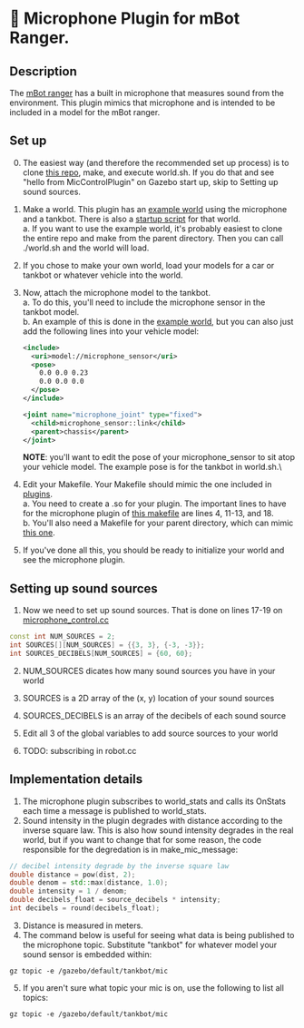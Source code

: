 # 🤖 Microphone Plugin for mBot Ranger.
## Description
The [mBot ranger](https://www.makeblock.com/steam-kits/mbot-ranger) has a built in microphone that measures sound from the environment. This plugin mimics that microphone and is intended to be included in a model for the mBot ranger.
## Set up
0. The easiest way (and therefore the recommended set up process) is to clone [this repo](https://github.com/nbock/cs5335-nm/tree/plugins), make, and execute world.sh. If you do that and see "hello from MicControlPlugin" on Gazebo start up, skip to Setting up sound sources.
1. Make a world. This plugin has an [example world](https://github.com/nbock/cs5335-nm/blob/plugins/worlds/project.world) using the microphone and a tankbot. There is also a [startup script](https://github.com/nbock/cs5335-nm/blob/plugins/worlds/world.sh) for that world.\
    a. If you want to use the example world, it's probably easiest to clone the entire repo and make from the parent directory. Then you can call ./world.sh and the world will load.

2. If you chose to make your own world, load your models for a car or tankbot or whatever vehicle into the world.

3. Now, attach the microphone model to the tankbot.\
    a. To do this, you'll need to include the microphone sensor in the tankbot model.\
    b. An example of this is done in the [example world](https://github.com/nbock/cs5335-nm/blob/plugins/worlds/project.world), but you can also just add the following lines into your vehicle model:
    ```xml
    <include>
      <uri>model://microphone_sensor</uri>
      <pose>
        0.0 0.0 0.23
        0.0 0.0 0.0
      </pose>
    </include>

    <joint name="microphone_joint" type="fixed">
      <child>microphone_sensor::link</child>
      <parent>chassis</parent>
    </joint>
    ```
    **NOTE**: you'll want to edit the pose of your microphone_sensor to sit atop your vehicle model. The example pose is for the tankbot in world.sh.\

4. Edit your Makefile. Your Makefile should mimic the one included in [plugins](../).\
    a. You need to create a .so for your plugin. The important lines to have for the microphone plugin of [this makefile](https://github.com/nbock/cs5335-nm/blob/plugins/plugins/Makefile) are lines 4, 11-13, and 18.\
    b. You'll also need a Makefile for your parent directory, which can mimic [this one](https://github.com/nbock/cs5335-nm/blob/plugins/Makefile).

5. If you've done all this, you should be ready to initialize your world and see the microphone plugin.

## Setting up sound sources
1. Now we need to set up sound sources. That is done on lines 17-19 on [microphone_control.cc](https://github.com/nbock/cs5335-nm/blob/plugins/plugins/microphone_control/microphone_control.cc)
```cpp
const int NUM_SOURCES = 2;
int SOURCES[][NUM_SOURCES] = {{3, 3}, {-3, -3}};
int SOURCES_DECIBELS[NUM_SOURCES] = {60, 60};
```
2. NUM_SOURCES dicates how many sound sources you have in your world
3. SOURCES is a 2D array of the (x, y) location of your sound sources
4. SOURCES_DECIBELS is an array of the decibels of each sound source
5. Edit all 3 of the global variables to add source sources to your world

6. TODO: subscribing in robot.cc


## Implementation details
1. The microphone plugin subscribes to world_stats and calls its OnStats each time a message is published to world_stats.
2. Sound intensity in the plugin degrades with distance according to the inverse square law. This is also how sound intensity degrades in the real world, but if you want to change that for some reason, the code responsible for the degredation is in make_mic_message:
```cpp
// decibel intensity degrade by the inverse square law
double distance = pow(dist, 2);
double denom = std::max(distance, 1.0);
double intensity = 1 / denom;
double decibels_float = source_decibels * intensity;
int decibels = round(decibels_float);
```
3. Distance is measured in meters.
4. The command below is useful for seeing what data is being published to the microphone topic. Substitute "tankbot" for whatever model your sound sensor is embedded within:
```terminal
gz topic -e /gazebo/default/tankbot/mic
```
5. If you aren't sure what topic your mic is on, use the following to list all topics:
```terminal
gz topic -e /gazebo/default/tankbot/mic
```
